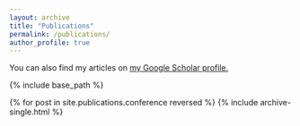 ```yaml
---
layout: archive
title: "Publications"
permalink: /publications/
author_profile: true
---
```


<!-- 
{% if author.googlescholar %}
  You can also find my articles on <u><a href="{{author.googlescholar}}">my Google Scholar profile</a>.</u>
{% endif %} -->

You can also find my articles on <u><a href="https://scholar.google.com/citations?user=YCHJZOMAAAAJ&hl=en">my Google Scholar profile</a>.</u>

{% include base_path %}


{% for post in site.publications.conference reversed %}
	{% include archive-single.html %}
